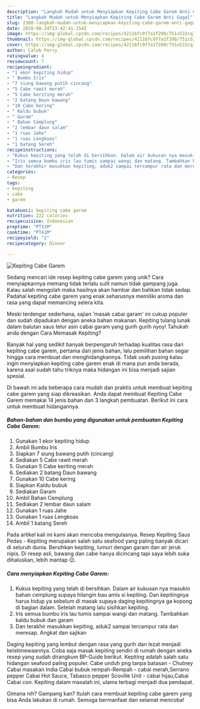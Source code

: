 ```yaml
---
description: "Langkah Mudah untuk Menyiapkan Kepiting Cabe Garem Anti Gagal"
title: "Langkah Mudah untuk Menyiapkan Kepiting Cabe Garem Anti Gagal"
slug: 2308-langkah-mudah-untuk-menyiapkan-kepiting-cabe-garem-anti-gagal
date: 2020-08-24T23:42:41.154Z
image: https://img-global.cpcdn.com/recipes/42116fc9f7a1f200/751x532cq70/kepiting-cabe-garem-foto-resep-utama.jpg
thumbnail: https://img-global.cpcdn.com/recipes/42116fc9f7a1f200/751x532cq70/kepiting-cabe-garem-foto-resep-utama.jpg
cover: https://img-global.cpcdn.com/recipes/42116fc9f7a1f200/751x532cq70/kepiting-cabe-garem-foto-resep-utama.jpg
author: Caleb Perry
ratingvalue: 4
reviewcount: 7
recipeingredient:
- "1 ekor kepiting hidup"
- " Bumbu Iris"
- "7 siung bawang putih cincang"
- "5 Cabe rawit merah"
- "5 Cabe keriting merah"
- "2 batang Daun bawang"
- "10 Cabe kering"
- " Kaldu bubuk"
- " Garam"
- " Bahan Cemplung"
- "2 lembar daun salam"
- "1 ruas Jahe"
- "1 ruas Lengkoas"
- "1 batang Sereh"
recipeinstructions:
- "Kukus kepiting yang telah di bersihkan. Dalam air kukusan nya masukin bahan cemplung supaya hilangin bau amis si kepiting. Dan kepitingnya harus hidup ya sebelum di masak supaya daging kepitingnya ga kopong di bagian dalam. Setelah matang lalu sisihkan kepiting."
- "Iris semua bumbu iris lau tumis sampai wangi dan matang. Tambahkan kaldu bubuk dan garam"
- "Dan terakhir masukkan kepiting, aduk2 sampai tercampur rata dan meresap. Angkat dan sajikan"
categories:
- Resep
tags:
- kepiting
- cabe
- garem

katakunci: kepiting cabe garem 
nutrition: 222 calories
recipecuisine: Indonesian
preptime: "PT31M"
cooktime: "PT41M"
recipeyield: "2"
recipecategory: Dinner

---
```



![Kepiting Cabe Garem](https://img-global.cpcdn.com/recipes/42116fc9f7a1f200/751x532cq70/kepiting-cabe-garem-foto-resep-utama.jpg)

Sedang mencari ide resep kepiting cabe garem yang unik? Cara menyiapkannya memang tidak terlalu sulit namun tidak gampang juga. Kalau salah mengolah maka hasilnya akan hambar dan bahkan tidak sedap. Padahal kepiting cabe garem yang enak seharusnya memiliki aroma dan rasa yang dapat memancing selera kita.

Meski terdengar sederhana, sajian &#39;masak cabai garam&#39; ini cukup populer dan sudah dipadukan dengan aneka bahan makanan. Kepiting tulang lunak dalam balutan saus telur asin cabai garam yang gurih gurih nyoy! Tahukah anda dengan Cara Memasak Kepiting?

Banyak hal yang sedikit banyak berpengaruh terhadap kualitas rasa dari kepiting cabe garem, pertama dari jenis bahan, lalu pemilihan bahan segar hingga cara membuat dan menghidangkannya. Tidak usah pusing kalau ingin menyiapkan kepiting cabe garem enak di mana pun anda berada, karena asal sudah tahu triknya maka hidangan ini bisa menjadi sajian spesial.


Di bawah ini ada beberapa cara mudah dan praktis untuk membuat kepiting cabe garem yang siap dikreasikan. Anda dapat membuat Kepiting Cabe Garem memakai 14 jenis bahan dan 3 langkah pembuatan. Berikut ini cara untuk membuat hidangannya.

<!--inarticleads1-->

##### Bahan-bahan dan bumbu yang digunakan untuk pembuatan Kepiting Cabe Garem:

1. Gunakan 1 ekor kepiting hidup
1. Ambil  Bumbu Iris
1. Siapkan 7 siung bawang putih (cincang)
1. Sediakan 5 Cabe rawit merah
1. Gunakan 5 Cabe keriting merah
1. Sediakan 2 batang Daun bawang
1. Gunakan 10 Cabe kering
1. Siapkan  Kaldu bubuk
1. Sediakan  Garam
1. Ambil  Bahan Cemplung
1. Sediakan 2 lembar daun salam
1. Gunakan 1 ruas Jahe
1. Gunakan 1 ruas Lengkoas
1. Ambil 1 batang Sereh


Pada artikel kali ini kami akan mencoba mengulasnya. Resep Kepiting Saus Pedas - Kepiting merupakan salah satu seafood yang paling banyak dicari di seluruh dunia. Bersihkan kepiting, lumuri dengan garam dan air jeruk nipis. Di resep asli, bawang dan cabe hanya dicincang tapi saya lebih suka dihaluskan, lebih mantap 😉. 

<!--inarticleads2-->

##### Cara menyiapkan Kepiting Cabe Garem:

1. Kukus kepiting yang telah di bersihkan. Dalam air kukusan nya masukin bahan cemplung supaya hilangin bau amis si kepiting. Dan kepitingnya harus hidup ya sebelum di masak supaya daging kepitingnya ga kopong di bagian dalam. Setelah matang lalu sisihkan kepiting.
1. Iris semua bumbu iris lau tumis sampai wangi dan matang. Tambahkan kaldu bubuk dan garam
1. Dan terakhir masukkan kepiting, aduk2 sampai tercampur rata dan meresap. Angkat dan sajikan


Daging kepiting yang lembut dengan rasa yang gurih dan lezat menjadi keistimewaannya. Coba saja masak kepiting sendiri di rumah dengan aneka resep yang sudah dirangkum BP-Guide berikut. Kepiting adalah salah satu hidangan seafood paling populer. Cabe unduh png tanpa batasan - Chutney Cabai masakan India Cabai bubuk rempah-Rempah - cabai merah,Serrano pepper Cabai Hot Sauce, Tabasco pepper Scoville Unit - cabai hijau,Cabai Cabai con. Kepiting dalam masalah ini, ulama terbagi menjadi dua pendapat. 

Gimana nih? Gampang kan? Itulah cara membuat kepiting cabe garem yang bisa Anda lakukan di rumah. Semoga bermanfaat dan selamat mencoba!
